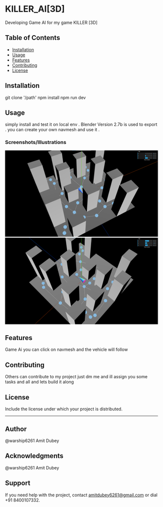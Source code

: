 # KILLER_AI[3D]

Developing Game AI for my game KILLER [3D] 

## Table of Contents
- [Installation](#installation)
- [Usage](#usage)
- [Features](#features)
- [Contributing](#contributing)
- [License](#license)

## Installation

git clone '/path'
npm install 
npm run dev

## Usage

simply install and test it on local env .
Blender Version 2.7b is used to export .
you can create your own navmesh and use it .

### Screenshots/Illustrations


![Screenshot 1](Client/public/Images/1.png)
![Screenshot 2](Client/public/Images/2.png)

## Features

Game Ai you can click on navmesh and the vehicle will follow

## Contributing

Others can contribute to my project just dm me and ill assign you some tasks and all and lets build it along

## License

Include the license under which your project is distributed.

---

## Author

@warship6261 Amit Dubey 

## Acknowledgments

@warship6261 Amit Dubey

## Support

If you need help with the project, contact amitdubey6261@gmail.com or dial +91 8400107332.
